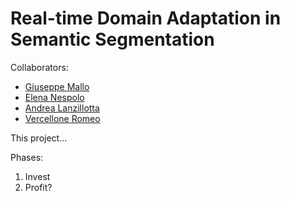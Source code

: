 # Real-time Domain Adaptation in Semantic Segmentation

Collaborators:
- [Giuseppe Mallo](mailto:sxxxxxx@polito.it)
- [Elena Nespolo](mailto:s345176@polito.it)
- [Andrea Lanzillotta](mailto:s343438@polito.it)
- [Vercellone Romeo](mailto:s341967@polito.it)

This project...

Phases:
1) Invest
1) Profit?